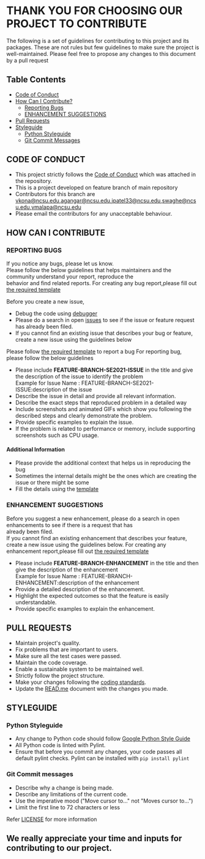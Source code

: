 #  THANK YOU FOR CHOOSING OUR PROJECT TO CONTRIBUTE 

The following is a set of guidelines for contributing to this project and its packages.
These are not rules but few guidelines to make sure the project is well-maintained.
Please feel free to propose any changes to this document by a pull request 

## Table Contents

- [Code of Conduct](#code-of-conduct)
- [How Can I Contribute?](#how-can-i-contribute)
  * [Reporting Bugs](#reporting-bugs)
  * [ENHANCEMENT SUGGESTIONS](#enhancement-suggestions)
- [Pull Requests](#pull-requests)
- [Styleguide](#styleguide)
  * [Python Styleguide](#python-styleguide)
  * [Git Commit Messages](#git-commit-messages)

## CODE OF CONDUCT
 
- This project strictly follows the [Code of Conduct](https://github.com/ai-se/whun/blob/feature-se2021/CODE-OF-CONDUCT.md) which was attached in the repository.
- This is a project developed on feature branch of main repository 
- Contributors for this branch are vkona@ncsu.edu,agangar@ncsu.edu,jpatel33@ncsu.edu,swaghe@ncsu.edu,vmalapa@ncsu.edu
- Please email the contributors for any unacceptable behaviour.

## HOW CAN I CONTRIBUTE 

### REPORTING BUGS

If you notice any bugs, please let us know. <br>
Please follow the below guidelines that helps maintainers and the community understand your report, reproduce the <br/>
behavior and find related reports.
For creating any bug report,please fill out [the required template](https://github.com/ai-se/whun/blob/feature-se2021/template.md) 

Before you create a new issue, 
- Debug the code using [debugger](https://atom.io/packages/ide-python) 
- Please do a search in open [issues](https://github.com/ai-se/whun/issues) to see if the issue or feature request <br/>
  has already been filed.<br>
- If you cannot find an existing issue that describes your bug or feature, create a new issue using the guidelines below

Please follow [the required template](https://github.com/ai-se/whun/blob/feature-se2021/template.md) to report a bug
For reporting bug, please follow the below guidelines
- Please include **FEATURE-BRANCH-SE2021-ISSUE** in the title and give the description of the issue to identify the problem<br/>
  Example for Issue Name : FEATURE-BRANCH-SE2021-ISSUE:description of the issue
- Describe the issue in detail and provide all relevant information.
- Describe the exact steps that reproduced problem in a detailed way
- Include screenshots and animated GIFs which show you following the described steps and clearly demonstrate the problem. 
- Provide specific examples to explain the issue.
- If the problem is related to performance or memory, include supporting screenshots such as CPU usage.

#### Additional Information
- Please provide the additional context that helps us in reproducing the bug
- Sometimes the internal details might be the ones which are creating the issue or there might be some 
- Fill the details using the [template](https://github.com/ai-se/whun/blob/feature-se2021/template.md)

### ENHANCEMENT SUGGESTIONS

Before you suggest a new enhancement, please do a search in open enhancements to see if there is a request that has<br/>
already been filed.<br>
If you cannot find an existing enhancement that describes your feature, create a new issue using the guidelines below.
For creating any enhancement report,please fill out [the required template](https://github.com/ai-se/whun/blob/feature-se2021/template.md)

- Please include **FEATURE-BRANCH-ENHANCEMENT** in the title and then give the description of the enhancement <br/>
  Example for Issue Name : FEATURE-BRANCH-ENHANCEMENT:description of the enhancement
- Provide a detailed description of the enhancement.
- Highlight the expected outcomes so that the feature is easily understandable.
- Provide specific examples to explain the enhancement. 

## PULL REQUESTS 

- Maintain project's quality. 
- Fix problems that are important to users. 
- Make sure all the test cases were passed. 
- Maintain the code coverage. 
- Enable a sustainable system to be maintained well. 
- Strictly follow the project structure. 
- Make your changes following the [coding standards](https://www.python.org/dev/peps/pep-0008/).
- Update the [READ.me](https://github.com/ai-se/whun/blob/feature-se2021/README.md) document with the changes you made.

## STYLEGUIDE

### Python Styleguide

- Any change to Python code should follow  [Google Python Style Guide](https://www.python.org/dev/peps/pep-0008/)
- All Python code is linted with Pylint. 
- Ensure that before you commit any changes, your code passes all default pylint checks. Pylint can be installed with
  `pip install pylint`

### Git Commit messages

- Describe why a change is being made.
- Describe any limitations of the current code.
- Use the imperative mood ("Move cursor to..." not "Moves cursor to...")
- Limit the first line to 72 characters or less

Refer [LICENSE](https://github.com/ai-se/whun/blob/feature-se2021/LICENSE) for more information

## We really appreciate your time and inputs for contributing to our project.
